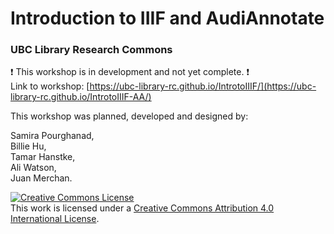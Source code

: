 # Introduction to IIIF and AudiAnnotate
### UBC Library Research Commons

:heavy_exclamation_mark: This workshop is in development and not yet complete. :heavy_exclamation_mark:    
Link to workshop: [https://ubc-library-rc.github.io/IntrotoIIIF/](https://ubc-library-rc.github.io/IntrotoIIIF-AA/)

This workshop was planned, developed and designed by:

Samira Pourghanad,  
Billie Hu,  
Tamar Hanstke,  
Ali Watson,  
Juan Merchan.


<a rel="license" href="http://creativecommons.org/licenses/by/4.0/"><img alt="Creative Commons License" style="border-width:0" src="https://i.creativecommons.org/l/by/4.0/88x31.png" /></a><br />This work is licensed under a <a rel="license" href="http://creativecommons.org/licenses/by/4.0/">Creative Commons Attribution 4.0 International License</a>.

